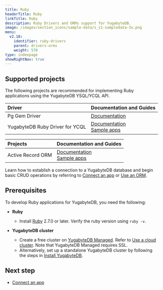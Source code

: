 ```yaml
---
title: Ruby
headerTitle: Ruby
linkTitle: Ruby
description: Ruby Drivers and ORMs support for YugabyteDB.
image: /images/section_icons/sample-data/s_s1-sampledata-3x.png
menu:
  v2.18:
    identifier: ruby-drivers
    parent: drivers-orms
    weight: 570
type: indexpage
showRightNav: true
---
```


## Supported projects

The following projects are recommended for implementing Ruby applications using the YugabyteDB YSQL/YCQL API.

| Driver | Documentation and Guides |
| :----- | :----------------------- |
| Pg Gem Driver | [Documentation](ysql-pg/) |
| YugabyteDB Ruby Driver for YCQL | [Documentation](ycql/) </br> [Sample apps](https://github.com/yugabyte/cassandra-ruby-driver) |

| Projects | Documentation and Guides |
| :------- | :----------------------- |
| Active Record ORM | [Documentation](activerecord/) </br> [Sample apps](https://github.com/YugabyteDB-Samples/orm-examples/tree/master/ruby/ror)|

Learn how to establish a connection to a YugabyteDB database and begin basic CRUD operations by referring to [Connect an app](ysql-pg/) or [Use an ORM](activerecord/).

## Prerequisites

To develop Ruby applications for YugabyteDB, you need the following:

- **Ruby**
  - Install [Ruby](https://www.ruby-lang.org/en/documentation/installation/) 2.7.0 or later. Verify the ruby version using `ruby -v`.

- **YugabyteDB cluster**
  - Create a free cluster on [YugabyteDB Managed](https://www.yugabyte.com/cloud/). Refer to [Use a cloud cluster](../../quick-start-yugabytedb-managed/). Note that YugabyteDB Managed requires SSL.
  - Alternatively, set up a standalone YugabyteDB cluster by following the steps in [Install YugabyteDB](../../quick-start/).

## Next step

- [Connect an app](ysql-pg)
